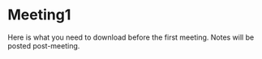 # Meeting1
Here is what you need to download before the first meeting. Notes will be posted post-meeting.
